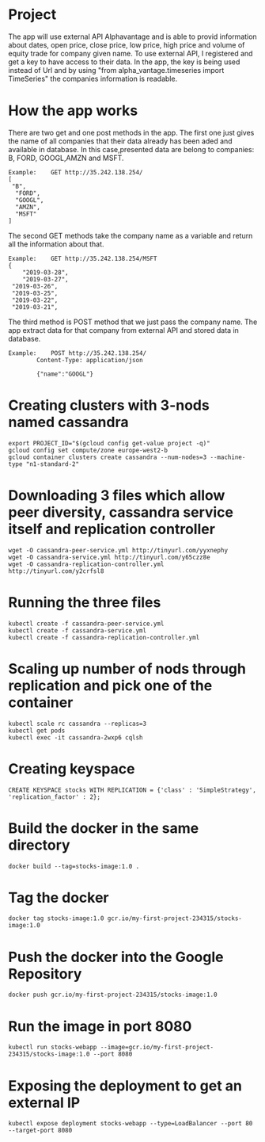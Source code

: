 # Project

The app will use external API Alphavantage and is able to provid information about dates, open price, close price, low price, high price and volume of equity trade for company given name.
To use external API, I registered and get a key to have access to their data. In the app, the key is being used instead of Url and by using "from alpha_vantage.timeseries import TimeSeries" the companies information is readable.


# How the app works

There are two get and one post methods in the app. The first one just gives the name of all companies that their data already has been aded and available in database. In this case,presented data are belong to companies: B, FORD, GOOGL,AMZN and MSFT.

	Example:	GET http://35.242.138.254/
	[
 	 "B",
	  "FORD",
	  "GOOGL",
	  "AMZN",
	  "MSFT"
	]

The second GET methods take the company name as a variable and return all the information about that.

	Example: 	GET http://35.242.138.254/MSFT
	{
     	"2019-03-28",
    	"2019-03-27",
   	 "2019-03-26",
   	 "2019-03-25",
   	 "2019-03-22",
   	 "2019-03-21",

The third method is POST method that we just pass the company name. The app extract data for that company from external API and stored data in database.

	Example:	POST http://35.242.138.254/
			Content-Type: application/json

			{"name":"GOOGL"}
			
# Creating clusters with 3-nods named cassandra

	export PROJECT_ID="$(gcloud config get-value project -q)"
	gcloud config set compute/zone europe-west2-b
	gcloud container clusters create cassandra --num-nodes=3 --machine-type "n1-standard-2"
	
# Downloading 3 files which allow peer diversity, cassandra service itself and replication controller
	wget -O cassandra-peer-service.yml http://tinyurl.com/yyxnephy
	wget -O cassandra-service.yml http://tinyurl.com/y65czz8e
	wget -O cassandra-replication-controller.yml http://tinyurl.com/y2crfsl8
	
# Running the three files
	kubectl create -f cassandra-peer-service.yml
	kubectl create -f cassandra-service.yml
	kubectl create -f cassandra-replication-controller.yml
	
# Scaling up number of nods through replication and pick one of the container 
	kubectl scale rc cassandra --replicas=3
	kubectl get pods
	kubectl exec -it cassandra-2wxp6 cqlsh
	
# Creating keyspace
	CREATE KEYSPACE stocks WITH REPLICATION = {'class' : 'SimpleStrategy', 'replication_factor' : 2};

# Build the docker in the same directory
	docker build --tag=stocks-image:1.0 .
	
# Tag the docker
	docker tag stocks-image:1.0 gcr.io/my-first-project-234315/stocks-image:1.0
	
# Push the docker into the Google Repository
	docker push gcr.io/my-first-project-234315/stocks-image:1.0
	
# Run the image in port 8080
	kubectl run stocks-webapp --image=gcr.io/my-first-project-234315/stocks-image:1.0 --port 8080
	
# Exposing the deployment to get an external IP
	kubectl expose deployment stocks-webapp --type=LoadBalancer --port 80 --target-port 8080
